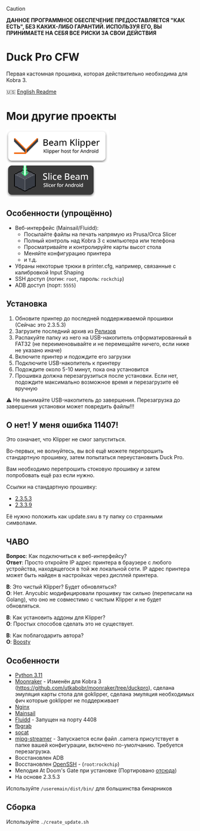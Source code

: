 > [!CAUTION]
> **ДАННОЕ ПРОГРАММНОЕ ОБЕСПЕЧЕНИЕ ПРЕДОСТАВЛЯЕТСЯ "КАК ЕСТЬ", БЕЗ КАКИХ-ЛИБО ГАРАНТИЙ. ИСПОЛЬЗУЯ ЕГО, ВЫ ПРИНИМАЕТЕ НА СЕБЯ ВСЕ РИСКИ ЗА СВОИ ДЕЙСТВИЯ**

# Duck Pro CFW

Первая кастомная прошивка, которая действительно необходима для Kobra 3.

🇺🇸 [English Readme](./README.md)

# Мои другие проекты

[<img src="/.github/img/bk_badge.png">](https://github.com/utkabobr/BeamKlipper) [<img src="/.github/img/sb_badge.png">](https://github.com/utkabobr/SliceBeam)

## Особенности (упрощённо)

- Веб-интерфейс (Mainsail/Fluidd):
  - Посылайте файлы на печать напрямую из Prusa/Orca Slicer
  - Полный контроль над Kobra 3 с компьютера или телефона
  - Просматривайте и контролируйте карты высот стола
  - Меняйте конфигурацию принтера
  - и т.д.
- Убраны некоторые трюки в printer.cfg, например, связанные с калибровкой Input Shaping
- SSH доступ (логин: `root`, пароль: `rockchip`)
- ADB доступ (порт: `5555`)

## Установка

1. Обновите принтер до последней поддерживаемой прошивки (Сейчас это 2.3.5.3)
2. Загрузите последний архив из [Релизов](https://github.com/utkabobr/DuckPro-Kobra3/releases/latest)
3. Распакуйте папку из него на USB-накопитель отформатированный в FAT32 (не переименовывайте и не перемещайте ничего, если ниже не указано иначе)
4. Включите принтер и подождите его загрузки
5. Подключите USB-накопитель к принтеру
6. Подождите около 5-10 минут, пока она установится
7. Прошивка должна перезагрузиться после установки. Если нет, подождите максимально возможное время и перезагрузите её вручную

:warning: Не вынимайте USB-накопитель до завершения. Перезагрузка до завершения установки может повредить файлы!!!

## О нет! У меня ошибка 11407!
Это означает, что Klipper не смог запуститься.

Во-первых, не волнуйтесь, вы всё ещё можете перепрошить стандартную прошивку, затем попытаться переустановить Duck Pro.

Вам необходимо перепрошить стоковую прошивку и затем попробовать ещё раз если нужно.

Ссылки на стандартную прошивку:
- [2.3.5.3](https://ytkab0bp.ru/Kobra3_2.3.5.3.swu)
- [2.3.3.9](https://ytkab0bp.ru/Kobra3_2.3.3.9.swu)

Её нужно положить как update.swu в ту папку со странными символами.

## ЧАВО

**Вопрос**: Как подключиться к веб-интерфейсу?<br>
**Ответ**: Просто откройте IP адрес принтера в браузере с любого устройства, находящегося в той же локальной сети. IP адрес принтера может быть найден в настройках через дисплей принтера.

**В**: Это чистый Klipper? Будет обновляться?<br>
**О**: Нет. Anycubic модифицировали прошивку так сильно (переписали на Golang), что оно не совместимо с чистым Klipper и не будет обновляться.

**В**: Как установить аддоны для Klipper?<br>
**О**: Простых способов сделать это не существует.

**В**: Как поблагодарить автора?<br>
**О**: [Boosty](https://boosty.to/ytkab0bp)

## Особенности

- [Python 3.11](https://python.org)
- [Moonraker](https://github.com/Arksine/moonraker) - Изменён для Kobra 3 (https://github.com/utkabobr/moonraker/tree/duckpro), сделана эмуляция карты стола для goklipper, сделана эмуляция необходимых фич которые goklipper не поддерживает
- [Nginx](https://nginx.org)
- [Mainsail](https://github.com/mainsail-crew/mainsail)
- [Fluidd](https://github.com/fluidd-core/fluidd) - Запущен на порту 4408
- [fbgrab](https://github.com/GunnarMonell/fbgrab)
- [socat](http://www.dest-unreach.org/socat)
- [mjpg-streamer](https://sourceforge.net/projects/mjpg-streamer) - Запускается если файл .camera присутствует в папке вашей конфигурации, включено по-умолчанию. Требуется перезагрузка.
- Восстановлен ADB
- Восстановлен [OpenSSH](https://www.openssh.com) - (`root`:`rockchip`)
- Мелодия At Doom's Gate при установке (Портировано [отсюда](https://github.com/robsoncouto/arduino-songs/blob/master/doom/doom.ino))
- На основе 2.3.5.3

Используйте `/useremain/dist/bin/` для большинства бинарников

## Сборка

Используйте `./create_update.sh`
